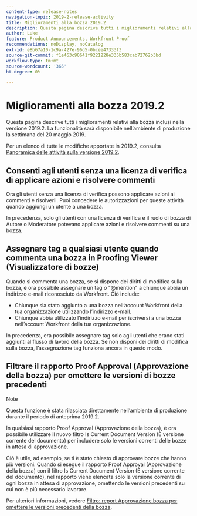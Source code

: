 ```yaml
---
content-type: release-notes
navigation-topic: 2019-2-release-activity
title: Miglioramenti alla bozza 2019.2
description: Questa pagina descrive tutti i miglioramenti relativi alla bozza inclusi nella versione 2019.2. La funzionalità sarà disponibile nell’ambiente di produzione la settimana del 20 maggio 2019.
author: Luke
feature: Product Announcements, Workfront Proof
recommendations: noDisplay, noCatalog
exl-id: e8b67a10-1c9a-427e-96d5-0bcee47333f3
source-git-commit: f1e463c90641f9221228e335b583cab72762b3bd
workflow-type: tm+mt
source-wordcount: '365'
ht-degree: 0%

---
```


# Miglioramenti alla bozza 2019.2

Questa pagina descrive tutti i miglioramenti relativi alla bozza inclusi nella versione 2019.2. La funzionalità sarà disponibile nell’ambiente di produzione la settimana del 20 maggio 2019.

Per un elenco di tutte le modifiche apportate in 2019.2, consulta [Panoramica delle attività sulla versione 2019.2](../../../../product-announcements/product-releases/quarterly-release-archive/2019.2-release-activity/2019-2-release-activity-overview.md).

## Consenti agli utenti senza una licenza di verifica di applicare azioni e risolvere commenti

Ora gli utenti senza una licenza di verifica possono applicare azioni ai commenti e risolverli. Puoi concedere le autorizzazioni per queste attività quando aggiungi un utente a una bozza.

In precedenza, solo gli utenti con una licenza di verifica e il ruolo di bozza di Autore o Moderatore potevano applicare azioni e risolvere commenti su una bozza.

## Assegnare tag a qualsiasi utente quando commenta una bozza in Proofing Viewer (Visualizzatore di bozze)

Quando si commenta una bozza, se si dispone dei diritti di modifica sulla bozza, è ora possibile assegnare un tag o &quot;@mention&quot; a chiunque abbia un indirizzo e-mail riconosciuto da Workfront. Ciò include:

* Chiunque sia stato aggiunto a una bozza nell’account Workfront della tua organizzazione utilizzando l’indirizzo e-mail.
* Chiunque abbia utilizzato l’indirizzo e-mail per iscriversi a una bozza nell’account Workfront della tua organizzazione.

In precedenza, era possibile assegnare tag solo agli utenti che erano stati aggiunti al flusso di lavoro della bozza. Se non disponi dei diritti di modifica sulla bozza, l’assegnazione tag funziona ancora in questo modo.

## Filtrare il rapporto Proof Approval (Approvazione della bozza) per omettere le versioni di bozze precedenti

>[!NOTE]
>
>Questa funzione è stata rilasciata direttamente nell’ambiente di produzione durante il periodo di anteprima 2019.2.

In qualsiasi rapporto Proof Approval (Approvazione della bozza), è ora possibile utilizzare il nuovo filtro Is Current Document Version (È versione corrente del documento) per includere solo le versioni correnti delle bozze in attesa di approvazione.

Ciò è utile, ad esempio, se ti è stato chiesto di approvare bozze che hanno più versioni. Quando si esegue il rapporto Proof Approval (Approvazione della bozza) con il filtro Is Current Document Version (È versione corrente del documento), nel rapporto viene elencata solo la versione corrente di ogni bozza in attesa di approvazione, omettendo le versioni precedenti su cui non è più necessario lavorare.

Per ulteriori informazioni, vedere [Filtro: report Approvazione bozza per omettere le versioni precedenti della bozza](../../../../reports-and-dashboards/reports/custom-view-filter-grouping-samples/filter-proof-approval-report.md).

